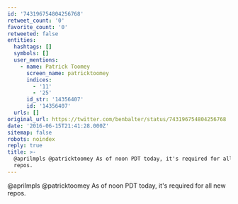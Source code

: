 ```yaml
---
id: '743196754804256768'
retweet_count: '0'
favorite_count: '0'
retweeted: false
entities:
  hashtags: []
  symbols: []
  user_mentions:
    - name: Patrick Toomey
      screen_name: patricktoomey
      indices:
        - '11'
        - '25'
      id_str: '14356407'
      id: '14356407'
  urls: []
original_url: https://twitter.com/benbalter/status/743196754804256768
date: '2016-06-15T21:41:28.000Z'
sitemap: false
robots: noindex
reply: true
title: >-
  @aprilmpls @patricktoomey As of noon PDT today, it's required for all new
  repos.
---
```


@aprilmpls @patricktoomey As of noon PDT today, it's required for all new repos.